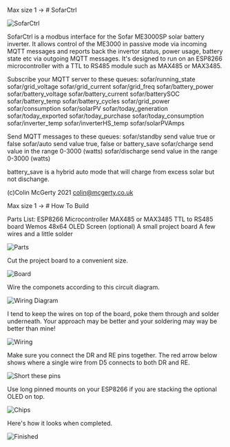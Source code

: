 Max size 1 → # SofarCtrl

![SofarCtrl](pics/SofarCtrlOn.jpg)

SofarCtrl is a modbus interface for the Sofar ME3000SP solar battery inverter.
It allows control of the ME3000 in passive mode via incoming MQTT messages and reports
back the invertor status, power usage, battery state etc via outgoing MQTT messages.
It's designed to run on an ESP8266 microcontroller with a TTL to RS485 module such as MAX485 or MAX3485.

Subscribe your MQTT server to these queues:
sofar/running_state
sofar/grid_voltage
sofar/grid_current
sofar/grid_freq
sofar/battery_power
sofar/battery_voltage
sofar/battery_current
sofar/batterySOC
sofar/battery_temp
sofar/battery_cycles
sofar/grid_power
sofar/consumption
sofar/solarPV
sofar/today_generation
sofar/today_exported
sofar/today_purchase
sofar/today_consumption
sofar/inverter_temp
sofar/inverterHS_temp
sofar/solarPVAmps

Send MQTT messages to these queues:
sofar/standby	send value true or false
sofar/auto		send value true, false or battery_save
sofar/charge	send value in the range 0-3000 (watts)
sofar/discharge	send value in the range 0-3000 (watts)

battery_save is a hybrid auto mode that will charge from excess solar but not dischange.

(c)Colin McGerty 2021 colin@mcgerty.co.uk

Max size 1 → # How To Build

Parts List:
ESP8266 Microcontroller
MAX485 or MAX3485 TTL to RS485 board
Wemos 48x64 OLED Screen (optional)
A small project board
A few wires and a little solder

![Parts](pics/parts.jpg)

Cut the project board to a convenient size.

![Board](pics/board.jpg)

Wire the componets according to this circuit diagram.

![Wiring Diagram](pics/diagram.jpg)

I tend to keep the wires on top of the board, poke them through and solder underneath. Your approach may be better and your soldering may way be better than mine!

![Wiring](pics/wiring.jpg)

Make sure you connect the DR and RE pins together. The red arrow below shows where a single wire from D5 connects to both DR and RE.

![Short these pins](pics/short.jpg)

Use long pinned mounts on your ESP8266 if you are stacking the optional OLED on top.

![Chips](pics/ICs.jpg)

Here's how it looks when completed.

![Finished](pics/SofarCtrl.jpg)

